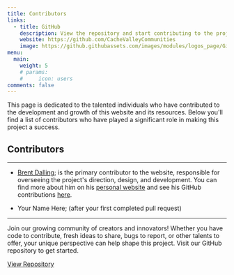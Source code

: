 ```yaml
---
title: Contributors
links:
  - title: GitHub
    description: View the repository and start contributing to the project. This is where the source code and resources for this website are stored.
    website: https://github.com/CacheValleyCommunities
    image: https://github.githubassets.com/images/modules/logos_page/GitHub-Mark.png
menu:
  main:
    weight: 5
    # params:
    #     icon: users
comments: false
---
```


This page is dedicated to the talented individuals who have contributed to the development and growth of this website and its resources. Below you'll find a list of contributors who have played a significant role in making this project a success.

## Contributors

---

- [Brent Dalling](https://brentdalling.com);
  is the primary contributor to the website, responsible for overseeing the project's direction, design, and development. You can find more about him on his [personal website](https://brentdalling.com) and see his GitHub contributions [here](https://github.com/bvdalling).

- Your Name Here; (after your first completed pull request)

---

<div class="alert alert-muted">
    <p>Join our growing community of creators and innovators! Whether you have code to contribute, fresh ideas to share, bugs to report, or other talents to offer, your unique perspective can help shape this project. Visit our GitHub repository to get started.</p>
    <a href="https://github.com/CacheValleyCommunities/" target="_blank" class="btn btn-primary">View Repository</a>
</div>
